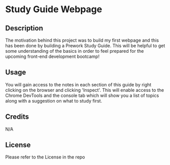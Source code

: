 # Study Guide Webpage

## Description

The motivation behind this project was to build my first webpage and this has been done by building a Prework Study Guide. This will be helpful to get some understanding of the basics in order to feel prepared for the upcoming front-end development bootcamp! 


## Usage

You will gain access to the notes in each section of this guide by right clicking on the browser and clicking 'Inspect'. This will enable access to the Chrome DevTools and the console tab which will show you a list of topics along with a suggestion on what to study first. 

## Credits

N/A

## License

Please refer to the License in the repo
